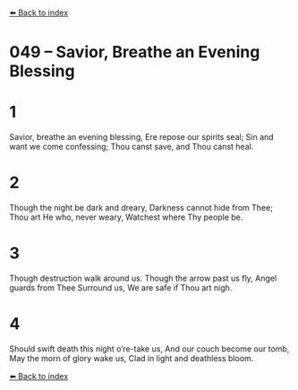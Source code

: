 [⬅️ Back to index](../README.md)

# 049 – Savior, Breathe an Evening Blessing


# 1
Savior, breathe an evening blessing,
Ere repose our spirits seal;
Sin and want we come confessing;
Thou canst save, and Thou canst heal.

# 2
Though the night be dark and dreary,
Darkness cannot hide from Thee;
Thou art He who, never weary,
Watchest where Thy people be.

# 3
Though destruction walk around us.
Though the arrow past us fly,
Angel guards from Thee Surround us,
We are safe if Thou art nigh.

# 4
Should swift death this night o’re-take us,
And our couch become our tomb,
May the morn of glory wake us,
Clad in light and deathless bloom.

[⬅️ Back to index](../README.md)
